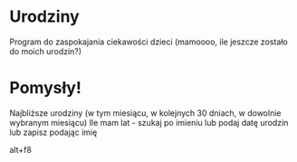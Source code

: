 Urodziny
========
Program do zaspokajania ciekawości dzieci (mamoooo, ile jeszcze zostało do moich urodzin?)

Pomysły!
========
Najbliższe urodziny (w tym miesiącu, w kolejnych 30 dniach, w dowolnie wybranym miesiącu)
Ile mam lat - szukaj po imieniu lub podaj datę urodzin lub zapisz podając imię

alt+f8

